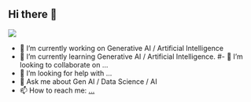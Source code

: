 ## Hi there 👋
![](https://komarev.com/ghpvc/?username=your-github-swetanshu-ds)


- 🔭 I’m currently working on Generative AI / Artificial Intelligence
- 🌱 I’m currently learning Generative AI / Artificial Intelligence.
#- 👯 I’m looking to collaborate on ...
- 🤔 I’m looking for help with ...
- 💬 Ask me about Gen AI / Data Science / AI
- 📫 How to reach me: [...](https://www.linkedin.com/in/swetanshu-pandey-54b08a1b8/)


